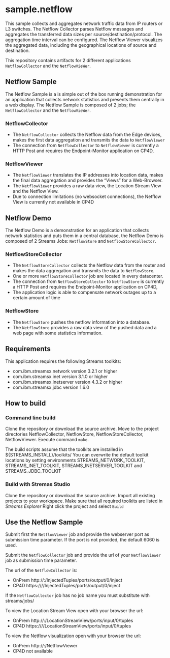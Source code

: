 # sample.netflow

This sample collects and aggregates network traffic data from IP routers or L3 switches. 
The Netflow Collector parses Netflow messages and aggregates the transferred data sizes per source/destination/protocol. 
The aggregation time interval can be configured. 
The Netflow Viewer visualizes the aggregated data, including the geographical locations of source and destination.

This repository contains artifacts for 2 different applications `NetflowCollector` and the `NetflowVieWer`.

## Netflow Sample

The Netflow Sample is a is simple out of the box running demonstration for an application that collects network statistics and presents them centrally in a web display. The Netflow Sample is composed of 2 jobs; the `NetflowCollector` and the `NetflowVieWer`.

### NetflowCollector

* The `NetflowCollector` collects the Netflow data from the Edge devices, makes the first data aggregation and transmits the data to `NetflowViewer`
* The connection from `NetflowCollector` to `NetflowViewer` is currently a HTTP Post and requires the Endpoint-Monitor application on CP4D,

### NetflowViewer

* The `NetflowViewer` translates the IP addresses into location data, makes the final data aggregation and provides the “Views” for a Web-Browser.
* The `NetflowViewer` provides a raw data view, the Location Stream View and the Netflow View.
* Due to connection limitations (no websocket connections), the Netflow View is currently not available in CP4D

## Netflow Demo

The Netflow Demo is a demonstration for an application that collects network statistics and puts them in a central database, the Netflow Demo is composed of 2 Streams Jobs: `NetflowStore` and `NetflowStoreCollector`.

### NetflowStoreCollector

* The `NetflowStoreCollector` collects the Netflow data from the router and makes the data aggregation and transmits the data to `NetflowStore`.
* One or more  `NetflowStoreCollector` job are located in every datacenter.
* The connection from `NetflowStoreCollector` to `NetflowStore` is currently a HTTP Post and requires the Endpoint-Monitor application on CP4D,
* The application logic is able to compensate network outages up to a certain amount of time

### NetflowStore

* The `NetflowStore` pushes the netflow information into a database.
* The `NetflowStore` provides a raw data view of the pushed data and a web page with some statistics information.

## Requirements

This application requires the following Streams toolkits:

* com.ibm.streamsx.network version 3.2.1 or higher
* com.ibm.streamsx.inet version 3.1.0 or higher
* com.ibm.streamsx.inetserver version 4.3.2 or higher
* com.ibm.streamsx.jdbc version 1.6.0

## How to build

### Command line build

Clone the repository or download the source archive.
Move to the project directories NetflowCollector, NetflowStore, NetflowStoreCollector, NetflowViewer. Execute command `make`.

The build scripts assume that the toolkits are installed in ${STREAMS_INSTALL}/toolkits/
You can overwrite the default toolkit locations by setting environments STREAMS_NETWORK_TOOLKIT, STREAMS_INET_TOOLKIT, STREAMS_INETSERVER_TOOLKIT and STREAMS_JDBC_TOOLKIT

### Build with Stremas Studio

Clone the repository or download the source archive.
Import all existing projects to your workspace.
Make sure that all required toolkits are listed in *Streams Explorer*
Right click the project and select `Build`


## Use the Netflow Sample

Submit first the `NetflowViewer` job and provide the webserver port as submission time parameter. If the port is not provided, the default 6060 is used.

Submit the `NetflowCollector` job and provide the url of your `NetflowViewer` job as submission time parameter.

The url of the `NetflowCollector` is:

* OnPrem http://<hostname>:<webserver port>/InjectedTuples/ports/output/0/inject
* CP4D   https://<exposed route of streams-endpoint-monitor>/<job name>/InjectedTuples/ports/output/0/inject

If the `NetflowCollector` job has no job name you must substitute <job name> with streams/jobs/<jobid>

To view the Location Stream View open with your browser the url:

* OnPrem http://<hostname>:<webserver port>/LocationStreamView/ports/input/0/tuples
* CP4D   https://<exposed route of streams-endpoint-monitor>/<job name>/LocationStreamView/ports/input/0/tuples

To view the Netflow visualization open with your browser the url:

* OnPrem http://<hostname>:<webserver port>/NetflowViewer
* CP4D   not available

